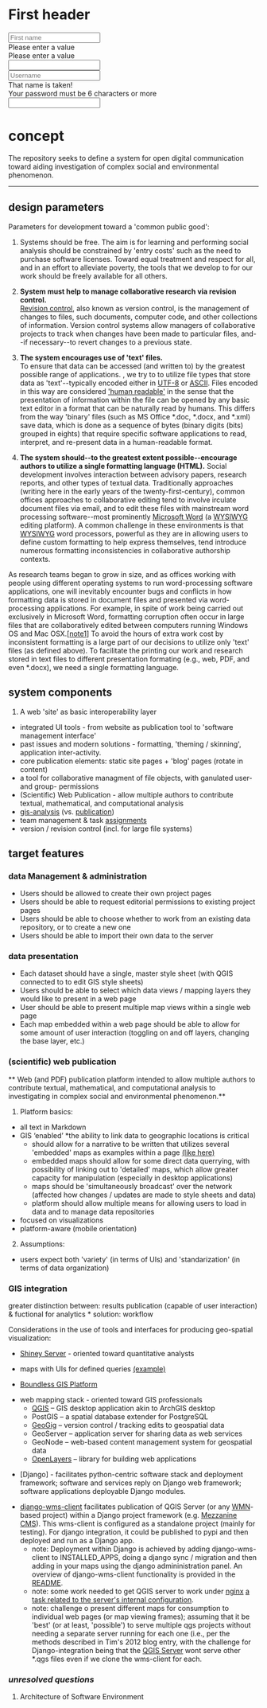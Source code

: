 


<h1 class="ui header">First header</h1>

<form class="ui fluid form">
  <div class="field">
    <input type="text" placeholder="First name">
    <div class="ui pointing label">
      Please enter a value
    </div>
  </div>
  <div class="ui divider"></div>
  <div class="field" placeholder="Last Name">
    <div class="ui pointing below label">
      Please enter a value
    </div>
    <input type="text">
  </div>
  <div class="ui divider"></div>
  <div class="inline field">
    <input type="text" placeholder="Username">
    <div class="ui left pointing label">
      That name is taken!
    </div>
  </div>
  <div class="ui divider"></div>
  <div class="inline field">
    <div class="ui right pointing label">
      Your password must be 6 characters or more
    </div>
    <input type="password">
  </div>
</form>

# concept

The repository seeks to define a system for open digital communication toward aiding investigation of complex social and environmental phenomenon.

---

## design parameters 

Parameters for development toward a 'common public good':

1. Systems should be free.  The aim is for learning and performing social analysis should be constrained by 'entry costs' such as the need to purchase software licenses. Toward equal treatment and respect for all, and in an effort to alleviate poverty, the tools that we develop to for our work should be freely available for all others.

1. **System must help to manage collaborative research via revision control.** <br />[Revision control](http://en.wikipedia.org/wiki/Revision_control), also known as version control, is the management of changes to files, such documents, computer code, and other collections of information. Version control systems allow managers of collaborative projects to track when changes have been made to particular files, and--if necessary--to revert changes to a previous state.

1. **The system encourages use of 'text' files.** <br />To ensure that data can be accessed (and written to) by the greatest possible range of applications. , we try to to utilize file types that store data as 'text'--typically encoded either in [UTF-8](http://en.wikipedia.org/wiki/UTF-8) or [ASCII](http://en.wikipedia.org/wiki/ASCII). Files encoded in this way are considered ['human readable'](http://en.wikipedia.org/wiki/Human-readable_medium) in the sense that the presentation of information within the file can be opened by any basic text editor in a format that can be naturally read by humans. This differs from the way 'binary' files (such as MS Office *.doc, *.docx, and *.xml) save data, which is done as a sequence of bytes (binary digits (bits) grouped in eights) that require specific software applications to read, interpret, and re-present data in a human-readable format.

1. **The system should--to the greatest extent possible--encourage authors to utilize a single formatting language (HTML).** Social development involves interaction between advisory papers, research reports, and other types of textual data. Traditionally approaches (writing here in the early years of the twenty-first-century), common offices approaches to collaborative editing tend to involve irculate document files via email, and to edit these files with mainstream word processing software--most prominently [Microsoft Word](http://en.wikipedia.org/wiki/Microsoft_Word) (a [WYSIWYG](http://en.wikipedia.org/wiki/WYSIWYG) editing platform). A common challenge in these environments is that [WYSIWYG](http://en.wikipedia.org/wiki/WYSIWYG) word processors, powerful as they are in allowing users to define custom formatting to help express themselves, tend introduce numerous formatting inconsistencies in collaborative authorship contexts.

As research teams began to grow in size, and as offices working with people using different operating systems to run word-processing software applications, one will inevitably encounter bugs and conflicts in how formatting data is stored in document files and presented via word-processing applications. For example, in spite of work being carried out exclusively in Microsoft Word, formatting corruption often occur in large files that are collaboratively edited between computers running Windows OS and Mac OSX.[[note1](# "[problems arise from different ways of writing and storing formatting information between the Windows version of MS Word and the Mac OSX version.")] To avoid the hours of extra work cost by inconsistent formatting is a large part of our decisions to utilize only 'text' files (as defined above). To facilitate the printing our work and research stored in text files to different presentation formating (e.g., web, PDF, and even *.docx), we need a single formatting language.


## system components

1. A web 'site' as basic interoperability layer

 * integrated UI tools - from website as publication tool to 'software management interface'
 * past issues and modern solutions - formatting, 'theming / skinning', application inter-activity.
 * core publication elements: static site pages + 'blog' pages (rotate in content)
 * a tool for collaborative managment of file objects, with ganulated user- and group- permissions 
 * (Scientific) Web Publication
        - allow multiple authors to contribute textual, mathematical, and computational analysis
 * [gis-analysis](#) (vs. [publication](#))
 * team management & task [assignments](#)
 * version / revision control (incl. for large file systems)


## target features

### data Management & administration

 * Users should be allowed to create their own project pages
 * Users should be able to request editorial permissions to existing project pages
 * Users should be able to choose whether to work from an existing data repository, or to create a new one
 * Users should be able to import their own data to the server

### data presentation

 * Each dataset should have a single, master style sheet (with QGIS connected to to edit GIS style sheets)
 * Users should be able to select which data views / mapping layers they would like to present in a web page
 * User should be able to present multiple map views within a single web page
 * Each map embedded within a web page should be able to allow for some amount of user interaction (toggling on and off layers, changing the base layer, etc.)


### (scientific) web publication 

** Web (and PDF) publication platform intended to allow multiple authors to contribute textual, mathematical, and computational analysis to investigating in complex social and environmental phenomenon.** 

1. Platform basics:
 - all text in Markdown
 - GIS ‘enabled’ *the ability to link data to geographic locations is critical
     *  should allow for a narrative to be written that utilizes several 'embedded' maps as examples within a page [(like here)](http://boundlessgeo.com/2013/12/openlayers-3-and-google-maps-api/)
     *  embedded maps should allow for some direct data querrying, with possibility of linking out to 'detailed' maps, which allow greater capacity for manipulation (especially in desktop applications)
     *  maps should be 'simultaneously broadcast' over the network (affected how changes / updates are made to style sheets and data)
     *  platform should allow multiple means for allowing users to load in data and to manage data repositories
 - focused on visualizations
 - platform-aware (mobile orientation) 

2. Assumptions:
 - users expect both 'variety' (in terms of UIs) and 'standarization' (in terms of data organization)


### GIS integration

greater distinction between: results publication (capable of user interaction) & fuctional for analytics
    * solution: workflow

Considerations in the use of tools and interfaces for producing geo-spatial visualization:

* [Shiney Server](http://shiny.rstudio.com/) - oriented toward quantitative analysts
 - maps with UIs for defined queries [(example)](http://shiny.rstudio.com/gallery/superzip-example.html)
* [Boundless GIS Platform](http://boundlessgeo.com/products/opengeo-suite/)
 - web mapping stack - oriented toward GIS professionals
    * [QGIS](http://www.qgis.org/en/site/) – GIS desktop application akin to ArchGIS desktop
    * PostGIS – a spatial database extender for PostgreSQL
    * [GeoGig](http://geogig.org/) – version control / tracking edits to geospatial data
    * GeoServer – application server for sharing data as web services
    * GeoNode – web-based content management system for geospatial data
    * [OpenLayers](http://openlayers.org/) – library for building web applications
* [Django] - facilitates python-centric software stack and deployment framework; software and services reply on Django web framework; software applications deployable Django modules.
 - [django-wms-client](https://github.com/kartoza/django-wms-client)  facilitates  publication of QGIS Server (or any [WMN](http://en.wikipedia.org/wiki/Web_Map_Service)-based project) within a Django project framework (e.g. [Mezzanine CMS](http://mezzanine.jupo.org/)). This wms-client is configured as a standalone project (mainly for testing). For django integration,  it could be published to pypi and then deployed and run as a Django app.
    * note: Deployment within Django is achieved by adding django-wms-client to INSTALLED_APPS, doing a django sync / migration and then ​adding in your maps using the django admininistration panel. An overview of django-wms-client functionality is provided in the [README](https://github.com/kartoza/django-wms-client/blob/develop/README.md).
    * note:  some work needed to get QGIS server to work under [nginx](http://nginx.org/) [a task related to the server's internal configuration](https://github.com/cccs-web/core/tree/master/deploy/production).
    * note: challenge o present different maps for consumption to individual web pages (or map viewing frames); assuming that it be 'best' (or at least, 'possible') to serve multiple qgs projects without needing a separate server running for each one (i.e., per the methods described in Tim's 2012 blog entry, with the challenge for Django-integration being that the [QGIS Server](http://www.qgis.org/en/site/about/features.html?highlight=server#qgis-server) wont serve other *.qgs files even if we clone the wms-client for each.


### *unresolved questions*

1. Architecture of Software Environment
